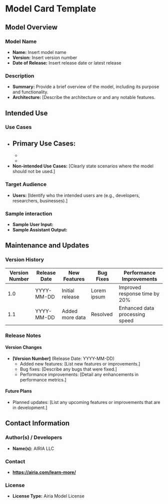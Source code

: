 # Model Card Template

## Model Overview

### Model Name
- **Name:** Insert model name
- **Version:** Insert version number
- **Date of Release:** Insert release date or latest release

### Description
- **Summary:** Provide a brief overview of the model, including its purpose and functionality.
- **Architecture:** [Describe the architecture or and any notable features.


## Intended Use

### Use Cases
- **Primary Use Cases:**
  -
  -
  -
- **Non-intended Use Cases:** [Clearly state scenarios where the model should not be used.]

### Target Audience
- **Users:** [Identify who the intended users are (e.g., developers, researchers, businesses).]

### Sample interaction
- **Sample User Input:**
- **Sample Assistant Output:**


## Maintenance and Updates

### Version History
| Version Number | Release Date | New Features                  | Bug Fixes                   | Performance Improvements     |
|----------------|--------------|-------------------------------|-----------------------------|------------------------------|
| 1.0            | YYYY-MM-DD   | Initial release               | Lorem ipsum   | Improved response time by 20% |
| 1.1            | YYYY-MM-DD   | Added more data     | Resolved        | Enhanced data processing speed |


### Release Notes
#### Version Changes
- **[Version Number]** (Release Date: YYYY-MM-DD)
  - Added new features: [List new features or improvements.]
  - Bug fixes: [Describe any bugs that were fixed.]
  - Performance improvements: [Detail any enhancements in performance metrics.]

#### Future Plans
- Planned updates: [List any upcoming features or improvements that are in development.]

## Contact Information

### Author(s) / Developers
- **Name(s):** AIRIA LLC

### Contact
- **https://airia.com/learn-more/** 

### License
- **License Type:** Airia Model License
